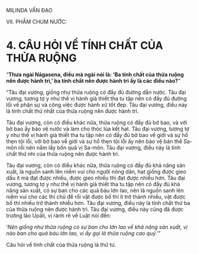 MILINDA VẤN ĐẠO

VII. PHẨM CHUM NƯỚC:

# 4. CÂU HỎI VỀ TÍNH CHẤT CỦA THỬA RUỘNG

“**Thưa ngài Nāgasena, điều mà ngài nói là: ‘Ba tính chất của thửa ruộng nên được hành trì,’ ba tính chất nên được hành trì ấy là các điều nào?**”

“Tâu đại vương, giống như thửa ruộng có đầy đủ đường dẫn nước. Tâu đại vương, tương tợ y như thế vị hành giả thiết tha tu tập nên có đầy đủ đường lối về phận sự và công việc được hành xử tốt đẹp. Tâu đại vương, điều này là tính chất thứ nhất của thửa ruộng nên được hành trì.

Tâu đại vương, còn có điều khác nữa, thửa ruộng có đầy đủ bờ bao, và với bờ bao ấy bảo vệ nước và làm cho thóc lúa kết hạt. Tâu đại vương, tương tợ y như thế vị hành giả thiết tha tu tập nên có đầy đủ bờ bao về giới và sự hổ thẹn tội lỗi, với bờ bao về giới và sự hổ thẹn tội lỗi ấy nên bảo vệ bản thể Sa-môn rồi nên nắm lấy bốn quả vị Sa-môn. Tâu đại vương, điều này là tính chất thứ nhì của thửa ruộng nên được hành trì.

Tâu đại vương, còn có điều khác nữa, thửa ruộng có đầy đủ khả năng sản xuất, là nguồn sanh lên niềm vui cho người nông dân, hạt giống được gieo dầu ít mà đạt được nhiều, được gieo nhiều thì đạt được nhiều hơn. Tâu đại vương, tương tợ y như thế vị hành giả thiết tha tu tập nên có đầy đủ khả năng sản xuất, có sự ban cho các quả báu lớn lao, nên là nguồn sanh lên niềm vui cho các thí chủ để rồi vật được bố thí ít trở thành nhiều, vật được bố thí nhiều trở thành nhiều hơn. Tâu đại vương, điều này là tính chất thứ ba của thửa ruộng nên được hành trì. Tâu đại vương, điều này cũng đã được trưởng lão Upāli, vị rành rẽ về Luật nói đến:

‘_Nên giống như thửa ruộng có sự ban cho lớn lao về khả năng sản xuất, vị nào ban cho quả báu lớn lao, vị ấy gọi là thửa ruộng cao quý_.’”

Câu hỏi về tính chất của thửa ruộng là thứ tư.
